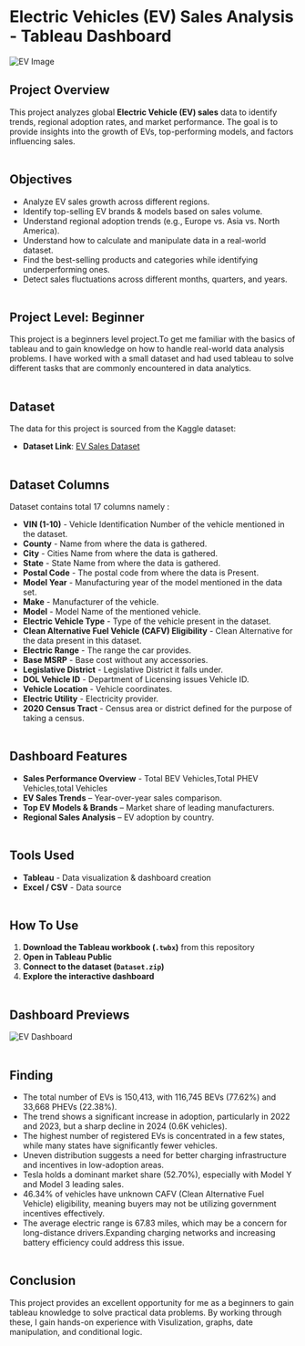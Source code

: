 # Electric Vehicles (EV) Sales Analysis - Tableau Dashboard  

![EV Image](https://github.com/user-attachments/assets/5dd4b7cb-3616-495d-b11b-171049bcdfb9)

## Project Overview
This project analyzes global **Electric Vehicle (EV) sales** data to identify trends, regional adoption rates, and market performance. The goal is to provide insights into the growth of EVs, top-performing models, and factors influencing sales. <br><br>


## Objectives
- Analyze EV sales growth across different regions.  
- Identify top-selling EV brands & models based on sales volume.
- Understand regional adoption trends (e.g., Europe vs. Asia vs. North America).  
- Understand how to calculate and manipulate data in a real-world dataset.
- Find the best-selling products and categories while identifying underperforming ones.
- Detect sales fluctuations across different months, quarters, and years.<br><br>


## Project Level: Beginner
This project is a beginners level project.To get me familiar with the basics of tableau and to gain knowledge on how to handle real-world data analysis problems. I have worked with a small dataset and had used tableau to solve different tasks that are commonly encountered in data analytics.<br><br>


## Dataset
The data for this project is sourced from the Kaggle dataset:
 - **Dataset Link**: [EV Sales Dataset](https://www.kaggle.com/datasets/mithilesh9/amazon-sales-data-analysis)<br><br>


## Dataset Columns
Dataset contains total 17 columns namely :

- **VIN (1-10)** - Vehicle Identification Number of the vehicle mentioned in the dataset.
- **County** - Name from where the data is gathered.
- **City** - Cities Name from where the data is gathered.
- **State** - State Name from where the data is gathered.
- **Postal Code** - The postal code from where the data is Present.
- **Model Year** - Manufacturing year of the model mentioned in the data set.
- **Make** - Manufacturer of the vehicle.
- **Model** - Model Name of the mentioned vehicle.
- **Electric Vehicle Type** - Type of the vehicle present in the dataset.
- **Clean Alternative Fuel Vehicle (CAFV) Eligibility** - Clean Alternative for the data present in this dataset.
- **Electric Range** - The range the car provides.
- **Base MSRP** - Base cost without any accessories.
- **Legislative District** - Legislative District it falls under.
- **DOL Vehicle ID** - Department of Licensing issues Vehicle ID.
- **Vehicle Location** - Vehicle coordinates.
- **Electric Utility** - Electricity provider.
- **2020 Census Tract** - Census area or district defined for the purpose of taking a census.<br><br>
  

## Dashboard Features 

- **Sales Performance Overview** - Total BEV Vehicles,Total PHEV Vehicles,total Vehicles 
- **EV Sales Trends** – Year-over-year sales comparison.  
- **Top EV Models & Brands** – Market share of leading manufacturers.  
- **Regional Sales Analysis** – EV adoption by country.<br><br>


## Tools Used  

- **Tableau** - Data visualization & dashboard creation
- **Excel / CSV** - Data source  <br><br>


## How To Use  

1. **Download the Tableau workbook (`.twbx`)** from this repository  
2. **Open in Tableau Public**  
3. **Connect to the dataset (`Dataset.zip`)**  
4. **Explore the interactive dashboard**<br><br>


## Dashboard Previews

![EV Dashboard](https://github.com/user-attachments/assets/525b6bbe-3d05-4411-a378-57deba496ca6)<br><br>

## Finding

- The total number of EVs is 150,413, with 116,745 BEVs (77.62%) and 33,668 PHEVs (22.38%).
- The trend shows a significant increase in adoption, particularly in 2022 and 2023, but a sharp decline in 2024 (0.6K vehicles).
- The highest number of registered EVs is concentrated in a few states, while many states have significantly fewer vehicles.
- Uneven distribution suggests a need for better charging infrastructure and incentives in low-adoption areas.
- Tesla holds a dominant market share (52.70%), especially with Model Y and Model 3 leading sales.
- 46.34% of vehicles have unknown CAFV (Clean Alternative Fuel Vehicle) eligibility, meaning buyers may not be utilizing government incentives effectively.
- The average electric range is 67.83 miles, which may be a concern for long-distance drivers.Expanding charging networks and increasing battery efficiency could address this issue.<br><br>


## Conclusion
This project provides an excellent opportunity for me as a beginners to gain tableau knowledge to solve practical data problems. By working through these, I gain hands-on experience with Visulization, graphs, date manipulation, and conditional logic.



